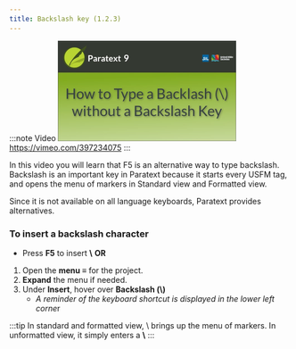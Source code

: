 ```yaml
---
title: Backslash key (1.2.3)
---
```


:::note Video
[![ ](../../media/1.2.3.png)](https://vimeo.com/397234075)  
https://vimeo.com/397234075
:::

In this video you will learn that F5 is an alternative way to type backslash. Backslash is an important key in Paratext because it starts every USFM tag, and opens the menu of markers in Standard view and Formatted view.

Since it is not available on all language keyboards, Paratext provides alternatives.

### To insert a backslash character

-  Press **F5** to insert **\\**
 **OR**
1.  Open the **menu ≡** for the project.
3.  **Expand** the menu if needed.
4.  Under **Insert**, hover over **Backslash (\\)**  
    -  *A reminder of the keyboard shortcut is displayed in the lower left corne*r

:::tip
In standard and formatted view, \\ brings up the menu of markers. In unformatted view, it simply enters a **\\**
:::
